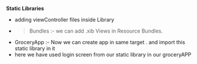 **Static Libraries**
- adding viewController files inside Library
- >Bundles :- we can add .xib Views in Resource Bundles.
- GroceryApp :- Now we  can create app in same target . and import this static library in it
- here we have used login screen from our static library in our groceryAPP
